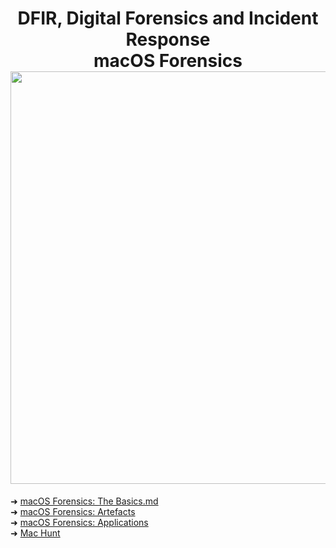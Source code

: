 
<h1 align="center">DFIR, Digital Forensics and Incident Response<br>macOS Forensics<br><img width="660px" src="https://github.com/user-attachments/assets/5e7f8c2d-53bf-43b7-81af-08b943f5b2b0"></h1>

➜ [macOS Forensics: The Basics.md](https://github.com/RosanaFSS/DFIR---macOS-Forensics/blob/main/1%20.%20macOS%20Forensics:%20The%20Basics.md)<br>
➜ [macOS Forensics: Artefacts](https://github.com/RosanaFSS/DFIR---macOS-Forensics/blob/main/2%20.%20macOS%20Forensics:%20Artefacts.md)<br>
➜ [macOS Forensics: Applications]()<br>
➜ [Mac Hunt]()<br>
